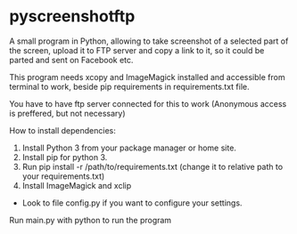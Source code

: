 # pyscreenshotftp
A small program in Python, allowing to take screenshot of a selected part of the screen, upload it to FTP server and copy a link to it, so it could be parted and sent on Facebook etc.

This program needs xcopy and ImageMagick installed and accessible from terminal
to work, beside pip requirements in requirements.txt file.

You have to have ftp server connected for this to work (Anonymous access is
preffered, but not necessary)

How to install dependencies:

1. Install Python 3 from your package manager or home site.
2. Install pip for python 3.
3. Run pip install -r /path/to/requirements.txt (change it to relative path to
   your requirements.txt)
4. Install ImageMagick and xclip



- Look to file config.py if you want to configure your settings.

Run main.py with python to run the program
